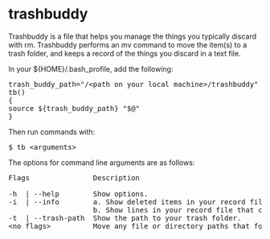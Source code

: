 # trashbuddy

Trashbuddy is a file that helps you manage the things you typically discard with rm.
Trashbuddy performs an mv command to move the item(s) to a trash folder, and keeps a record of the things you discard in a text file.

In your ${HOME}/.bash_profile, add the following:
<pre>
trash_buddy_path="/&ltpath on your local machine&gt/trashbuddy"
tb()
{
source ${trash_buddy_path} "$@"
}
</pre>

Then run commands with:
<pre>
$ tb &ltarguments&gt
</pre>

The options for command line arguments are as follows:
<pre>
Flags               Description                                                                   Example Usage

-h  | --help        Show options.                                                                 ${command_name} -h
-i  | --info        a. Show deleted items in your record file by name and recovery path.          ${command_name} -i
                    b. Show lines in your record file that contain user-input string.             ${command_name} -i string_a string_b
-t  | --trash-path  Show the path to your trash folder.                                           ${command_name} -t
&ltno flags&gt          Move any file or directory paths that follow to ${trash_parent_dir} with mv.  ${command_name} item_a item_b
</pre>
